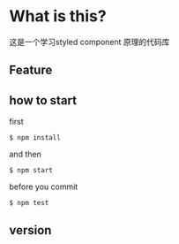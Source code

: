 # What is this?
这是一个学习styled component 原理的代码库


## Feature

## how to start

first
```
$ npm install
```

and then

```
$ npm start
```

before you commit
```
$ npm test
```

## version
